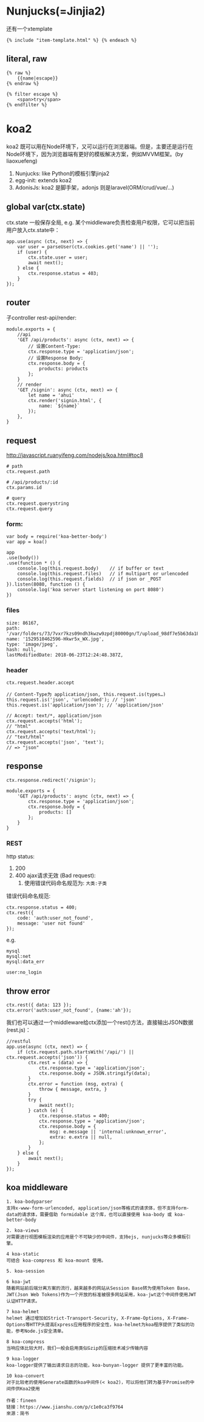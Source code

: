 
# Nunjucks(=Jinjia2) 
还有一个xtemplate

    {% include "item-template.html" %} {% endeach %}

## literal, raw

    {% raw %}
        {{name|escape}}
    {% endraw %}

    {% filter escape %}
        <span>try</span>
    {% endfilter %}

# koa2
koa2 既可以用在Node环境下，又可以运行在浏览器端。但是，主要还是运行在Node环境下，因为浏览器端有更好的模板解决方案，例如MVVM框架。(by liaoxuefeng)
1. Nunjucks: like Python的模板引擎jinja2
2. egg-init: extends koa2
3. AdonisJs: koa2 是脚手架，adonjs 则是laravel(ORM/crud/vue/...)

## global var(ctx.state)
ctx.state 一般保存全局, e.g. 某个middleware负责检查用户权限，它可以把当前用户放入ctx.state中：

    app.use(async (ctx, next) => {
        var user = parseUser(ctx.cookies.get('name') || '');
        if (user) {
            ctx.state.user = user;
            await next();
        } else {
            ctx.response.status = 403;
        }
    }); 

## router
子controller rest-api/render:

    module.exports = {
        //api
        'GET /api/products': async (ctx, next) => {
            // 设置Content-Type:
            ctx.response.type = 'application/json';
            // 设置Response Body:
            ctx.response.body = {
                products: products
            };
        }
        // render
        'GET /signin': async (ctx, next) => {
            let name = 'ahui'
            ctx.render('signin.html', {
                name: `${name}`
            });
        },
    }

## request
http://javascript.ruanyifeng.com/nodejs/koa.html#toc8

    # path
    ctx.request.path

    # /api/products/:id
    ctx.params.id 

    # query
    ctx.request.querystring
    ctx.request.query

### form:

    var body = require('koa-better-body')
    var app = koa()

    app
    .use(body())
    .use(function * () {
        console.log(this.request.body)    // if buffer or text
        console.log(this.request.files)   // if multipart or urlencoded
        console.log(this.request.fields)  // if json or _POST
    }).listen(8080, function () {
        console.log('koa server start listening on port 8080')
    })

### files

    size: 86167,
    path: '/var/folders/73/7vxr7kzs09ndh3kwzw9zpdj80000gn/T/upload_98df7e5b63da1839f6b5aa6c72b18a63',
    name: '1529510462596-Hkwr5x_WX.jpg',
    type: 'image/jpeg',
    hash: null,
    lastModifiedDate: 2018-06-23T12:24:48.387Z,

### header

    ctx.request.header.accept

    // Content-Type为 application/json, this.request.is(types…)
    this.request.is('json', 'urlencoded'); // 'json'
    this.request.is('application/json'); // 'application/json'

    // Accept: text/*, application/json
    ctx.request.accepts('html');
    // "html"
    ctx.request.accepts('text/html');
    // "text/html"
    ctx.request.accepts('json', 'text');
    // => "json"


## response

    ctx.response.redirect('/signin');

    module.exports = {
        'GET /api/products': async (ctx, next) => {
            ctx.response.type = 'application/json';
            ctx.response.body = {
                products: []
            };
        }
    }

### REST
http status:
1. 200 
2. 400 ajax请求无效 (Bad request):
    1.  使用错误代码命名规范为: `大类:子类`

错误代码命名规范:

    ctx.response.status = 400;
    ctx.rest({
        code: 'auth:user_not_found',
        message: 'user not found'
    });

e.g.

    mysql
    mysql:net
    mysql:data_err

    user:no_login

## throw error

    ctx.rest({ data: 123 });
    ctx.error('auth:user_not_found', {name:'ah'});

我们也可以通过一个middleware给ctx添加一个rest()方法，直接输出JSON数据 (rest.js)：

    //restful
    app.use(async (ctx, next) => {
        if (ctx.request.path.startsWith('/api/') || ctx.request.accepts('json')) {
            ctx.rest = (data) => {
                ctx.response.type = 'application/json';
                ctx.response.body = JSON.stringify(data);
            }
            ctx.error = function (msg, extra) {
                throw { message, extra, }
            }
            try {
                await next();
            } catch (e) {
                ctx.response.status = 400;
                ctx.response.type = 'application/json';
                ctx.response.body = {
                    msg: e.message || 'internal:unknown_error',
                    extra: e.extra || null,
                };
            }
        } else {
            await next();
        }
    });

## koa middleware

    1. koa-bodyparser
    支持x-www-form-urlencoded, application/json等格式的请求体，但不支持form-data的请求体，需要借助 formidable 这个库，也可以直接使用 koa-body 或 koa-better-body

    2. koa-views
    对需要进行视图模板渲染的应用是个不可缺少的中间件，支持ejs, nunjucks等众多模板引擎。

    4 koa-static
    可结合 koa-compress 和 koa-mount 使用。

    5. koa-session

    6 koa-jwt
    随着网站前后端分离方案的流行，越来越多的网站从Session Base转为使用Token Base，JWT(Json Web Tokens)作为一个开放的标准被很多网站采用，koa-jwt这个中间件使用JWT认证HTTP请求。

    7 koa-helmet
    helmet 通过增加如Strict-Transport-Security, X-Frame-Options, X-Frame-Options等HTTP头提高Express应用程序的安全性，koa-helmet为koa程序提供了类似的功能，参考Node.js安全清单。

    8 koa-compress
    当响应体比较大时，我们一般会启用类似Gzip的压缩技术减少传输内容

    9 koa-logger
    koa-logger提供了输出请求日志的功能，koa-bunyan-logger 提供了更丰富的功能。

    10 koa-convert
    对于比较老的使用Generate函数的koa中间件(< koa2)，可以将他们转为基于Promise的中间件供Koa2使用

    作者：fineen
    链接：https://www.jianshu.com/p/c1e0ca3f9764
    來源：简书
